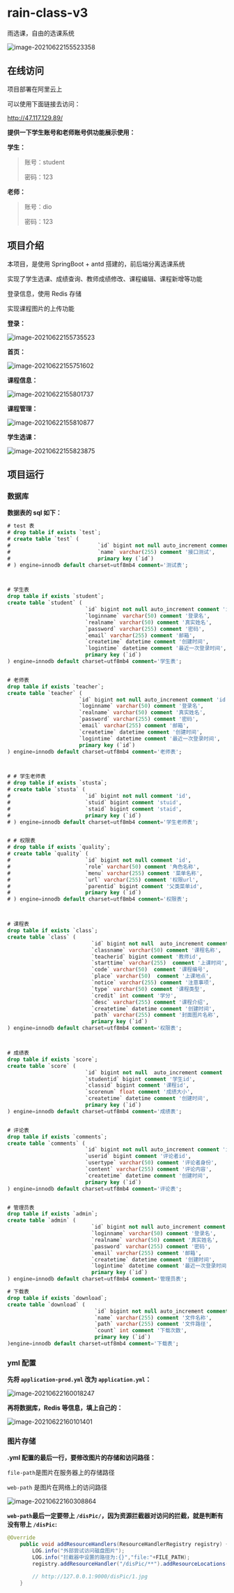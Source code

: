 # rain-class-v3

雨选课，自由的选课系统

![image-20210622155523358](https://gitee.com/faro/images/raw/master/img/20210622155523.png)

## 在线访问

项目部署在阿里云上

可以使用下面链接去访问：

http://47.117.129.89/



**提供一下学生账号和老师账号供功能展示使用：**

**学生：**

> 账号：student
>
> 密码：123

**老师：**

> 账号：dio
>
> 密码：123



## 项目介绍

本项目，是使用 SpringBoot + antd 搭建的，前后端分离选课系统

实现了学生选课、成绩查询、教师成绩修改、课程编辑、课程新增等功能

登录信息，使用 Redis 存储

实现课程图片的上传功能



**登录：**

![image-20210622155735523](https://gitee.com/faro/images/raw/master/img/20210622155735.png)

**首页：**

![image-20210622155751602](https://gitee.com/faro/images/raw/master/img/20210622155751.png)

**课程信息：**

![image-20210622155801737](https://gitee.com/faro/images/raw/master/img/20210622155801.png)

**课程管理：**

![image-20210622155810877](https://gitee.com/faro/images/raw/master/img/20210622155810.png)

**学生选课：**

![image-20210622155823875](https://gitee.com/faro/images/raw/master/img/20210622155823.png)



## 项目运行

### 数据库

**数据表的 sql 如下：**

```sql
# test 表
# drop table if exists `test`;
# create table `test` (
#                            `id` bigint not null auto_increment comment 'id',
#                            `name` varchar(255) comment '接口测试',
#                            primary key (`id`)
# ) engine=innodb default charset=utf8mb4 comment='测试表';



# 学生表
drop table if exists `student`;
create table `student` (
                         `id` bigint not null auto_increment comment 'id',
                         `loginname` varchar(50) comment '登录名',
                         `realname` varchar(50) comment '真实姓名',
                         `password` varchar(255) comment '密码',
                         `email` varchar(255) comment '邮箱',
                         `createtime` datetime comment '创建时间',
                         `logintime` datetime comment '最近一次登录时间',
                         primary key (`id`)
) engine=innodb default charset=utf8mb4 comment='学生表';


# 老师表
drop table if exists `teacher`;
create table `teacher` (
                       `id` bigint not null auto_increment comment 'id',
                       `loginname` varchar(50) comment '登录名',
                       `realname` varchar(50) comment '真实姓名',
                       `password` varchar(255) comment '密码',
                       `email` varchar(255) comment '邮箱',
                       `createtime` datetime comment '创建时间',
                       `logintime` datetime comment '最近一次登录时间',
                       primary key (`id`)
) engine=innodb default charset=utf8mb4 comment='老师表';



# # 学生老师表
# drop table if exists `stusta`;
# create table `stusta` (
#                        `id` bigint not null comment 'id',
#                        `stuid` bigint comment 'stuid',
#                        `staid` bigint comment 'staid',
#                        primary key (`id`)
# ) engine=innodb default charset=utf8mb4 comment='学生老师表';


# # 权限表
# drop table if exists `quality`;
# create table `quality` (
#                        `id` bigint not null comment 'id',
#                        `role` varchar(50) comment '角色名称',
#                        `menu` varchar(255) comment '菜单名称',
#                        `url` varchar(255) comment '权限url',
#                        `parentid` bigint comment '父类菜单id',
#                        primary key (`id`)
# ) engine=innodb default charset=utf8mb4 comment='权限表';



# 课程表
drop table if exists `class`;
create table `class` (
                           `id` bigint not null  auto_increment comment 'id',
                           `classname` varchar(50) comment '课程名称',
                           `teacherid` bigint comment '教师id',
                           `starttime` varchar(255)  comment '上课时间',
                           `code` varchar(50)  comment '课程编号',
                           `place` varchar(50)  comment '上课地点',
                           `notice` varchar(255) comment '注意事项',
                           `type` varchar(50) comment '课程类型',
                           `credit` int comment '学分',
                           `desc` varchar(255) comment '课程介绍',
                           `createtime` datetime comment '创建时间',
                           `path` varchar(255) comment '封面图片名称',
                           primary key (`id`)
) engine=innodb default charset=utf8mb4 comment='权限表';



# 成绩表
drop table if exists `score`;
create table `score` (
                         `id` bigint not null  auto_increment comment 'id',
                         `studentid` bigint comment '学生id',
                         `classid` bigint comment '课程id',
                         `scorenum` float comment '成绩大小',
                         `createtime` datetime comment '创建时间',
                         primary key (`id`)
) engine=innodb default charset=utf8mb4 comment='成绩表';


# 评论表
drop table if exists `comments`;
create table `comments` (
                         `id` bigint not null auto_increment comment 'id',
                         `userid` bigint comment '评论者id',
                         `usertype` varchar(50) comment '评论者身份',
                         `content` varchar(255) comment '评论内容',
                         `createtime` datetime comment '创建时间',
                         primary key (`id`)
) engine=innodb default charset=utf8mb4 comment='评论表';


# 管理员表
drop table if exists `admin`;
create table `admin` (
                           `id` bigint not null auto_increment comment 'id',
                           `loginname` varchar(50) comment '登录名',
                           `realname` varchar(50) comment '真实姓名',
                           `password` varchar(255) comment '密码',
                           `email` varchar(255) comment '邮箱',
                           `createtime` datetime comment '创建时间',
                           `logintime` datetime comment '最近一次登录时间',
                           primary key (`id`)
) engine=innodb default charset=utf8mb4 comment='管理员表';

# 下载表
drop table if exists `download`;
create table `download` (
                            `id` bigint not null auto_increment comment 'id',
                            `name` varchar(255) comment '文件名称',
                            `path` varchar(255) comment '文件路径',
                            `count` int comment '下载次数',
                            primary key (`id`)
)engine=innodb default charset=utf8mb4 comment='下载表';
```



### yml 配置

**先将 `application-prod.yml` 改为 `application.yml`：**

![image-20210622160018247](https://gitee.com/faro/images/raw/master/img/20210622160018.png)



**再将数据库，Redis 等信息，填上自己的：**

![image-20210622160101401](https://gitee.com/faro/images/raw/master/img/20210622160101.png)



### 图片存储

**.yml 配置的最后一行，要修改图片的存储和访问路径：**

`file-path`是图片在服务器上的存储路径

`web-path` 是图片在网络上的访问路径

![image-20210622160308864](https://gitee.com/faro/images/raw/master/img/20210622160308.png)



**`web-path`最后一定要带上 `/disPic/`，因为资源拦截器对访问的拦截，就是判断有没有带上 `/disPic`:**

```java
@Override
    public void addResourceHandlers(ResourceHandlerRegistry registry) {
        LOG.info("外部尝试访问磁盘图片");
        LOG.info("拦截器中设置的路径为:{}","file:"+FILE_PATH);
        registry.addResourceHandler("/disPic/**").addResourceLocations("file:"+FILE_PATH+"/");

        // http://127.0.0.1:9000/disPic/1.jpg
    }
```

